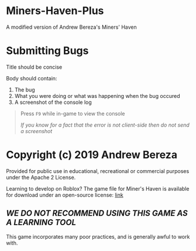 # Miners-Haven-Plus
A modified version of Andrew Bereza's Miners' Haven

# Submitting Bugs
Title should be concise

Body should contain:
1. The bug
2. What you were doing or what was happening when the bug occured
3. A screenshot of the console log
> Press `F9` while in-game to view the console
>
> *If you know for a fact that the error is not client-side then do not send a screenshot*

# Copyright (c) 2019 Andrew Bereza
Provided for public use in educational, recreational or commercial purposes under the Apache 2 License.

Learning to develop on Roblox? The game file for Miner's Haven is available for download under an open-source license:
[link](https://devforum.roblox.com/t/miners-haven-open-sourced-everything-you-need-to-make-your-own-factory-game/350767)

*WE DO NOT RECOMMEND USING THIS GAME AS A LEARNING TOOL*
-
This game incorporates many poor practices, and is generally awful to work with.
